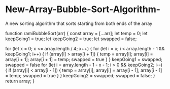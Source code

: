 # New-Array-Bubble-Sort-Algorithm-
A new sorting algorithm that sorts starting from both ends of the array

function ramiBubbleSort(arr) {
  const array = [...arr];
  let temp = 0;
  let keepGoing1 = true;
  let keepGoing2 = true;
  let swapped = false;

  for (let x = 0; x <= array.length / 4; x++) {
    for (let i = x; i < array.length - 1 && keepGoing1; i++) {
      if (array[i] > array[i + 1]) {
        temp = array[i];
        array[i] = array[i + 1];
        array[i + 1] = temp;
        swapped = true
      }
    }
    keepGoing1 = swapped;
    swapped = false
    for (let i = array.length - 1 - x - 1; i > 0 && keepGoing2; i--) {
      if (array[i] < array[i - 1]) {
        temp = array[i];
        array[i] = array[i - 1];
        array[i - 1] = temp;
        swapped = true
      }
    }
    keepGoing2 = swapped;
    swapped = false;
  }
  return array;
}
